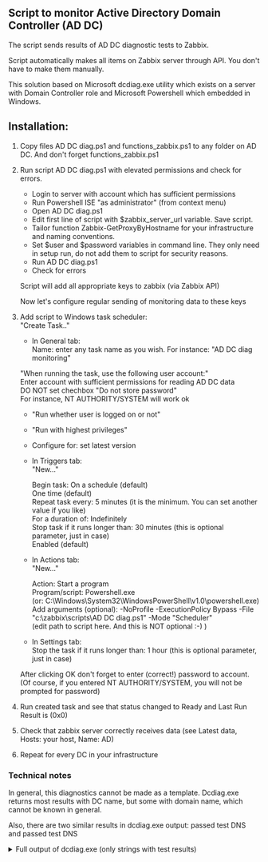 ## Script to monitor Active Directory Domain Controller (AD DC)

The script sends results of AD DC diagnostic tests to Zabbix.

Script automatically makes all items on Zabbix server through API. You don't have to make them manually.

This solution based on Microsoft dcdiag.exe utility which exists on a server with Domain Controller role and Microsoft Powershell which embedded in Windows.


## Installation:

1. Copy files AD DC diag.ps1 and functions_zabbix.ps1 to any folder on AD DC. And don't forget functions_zabbix.ps1

2. Run script AD DC diag.ps1 with elevated permissions and check for errors.<br>
    - Login to server with account which has sufficient permissions
    - Run Powershell ISE "as administrator" (from context menu)
    - Open AD DC diag.ps1
    - Edit first line of script with $zabbix_server_url variable. Save script.
    - Tailor function Zabbix-GetProxyByHostname for your infrastructure and naming conventions.
    - Set $user and $password variables in command line. They only need in setup run, do not add them to script for security reasons. 
    - Run AD DC diag.ps1
    - Check for errors

    Script will add all appropriate keys to zabbix (via Zabbix API)
    
    Now let's configure regular sending of monitoring data to these keys

3. Add script to Windows task scheduler:<br>
    "Create Task.."

    - In General tab:<br>
	Name: enter any task name as you wish. For instance: "AD DC diag monitoring"

	"When running the task, use the following user account:"<br>
	Enter account with sufficient permissions for reading AD DC data<br>
	DO NOT set chechbox "Do not store password"<br>
	For instance, NT AUTHORITY/SYSTEM will work ok
	
	- "Run whether user is logged on or not"

	- "Run with highest privileges"

	- Configure for: set latest version


    - In Triggers tab:<br>
        "New..."
	
        Begin task: On a schedule (default)<br>
        One time (default)<br>
        Repeat task every: 5 minutes (it is the minimum. You can set another value if you like)<br>
        For a duration of: Indefinitely<br>
        Stop task if it runs longer than: 30 minutes (this is optional parameter, just in case)<br>
        Enabled (default)

    - In Actions tab:<br>
        "New..."

        Action: Start a program<br>
        Program/script: Powershell.exe<br>
        (or: C:\Windows\System32\WindowsPowerShell\v1.0\powershell.exe)<br>
        Add arguments (optional): -NoProfile -ExecutionPolicy Bypass -File "c:\zabbix\scripts\AD DC diag.ps1" -Mode "Scheduler"<br>
        (edit path to script here. And this is NOT optional :-) )<br>

    - In Settings tab:<br>
	Stop the task if it runs longer than: 1 hour (this is optional parameter, just in case)

    After clicking OK don't forget to enter (correct!) password to account. (Of course, if you entered NT AUTHORITY/SYSTEM, you will not be prompted for password)

4. Run created task and see that status changed to Ready and Last Run Result is (0x0)

5. Check that zabbix server correctly receives data (see Latest data, Hosts: your host, Name: AD)

6. Repeat for every DC in your infrastructure

### Technical notes

In general, this diagnostics cannot be made as a template. Dcdiag.exe returns most results with DC name, but some with domain name, which cannot be known in general.

Also, there are two similar results in dcdiag.exe output:
<DC> passed test DNS
and
<DOMAIN> passed test DNS

<details>
    <summary>
        Full output of dcdiag.exe (only strings with test results)
    </summary>
         <pre>	
         ......................... &ltDC> passed test Connectivity
         ......................... &ltDC> passed test Advertising
         ......................... &ltDC> passed test CheckSecurityError
         ......................... &ltDC> passed test CutoffServers
         ......................... &ltDC> passed test FrsEvent
         ......................... &ltDC> passed test DFSREvent
         ......................... &ltDC> passed test SysVolCheck
         ......................... &ltDC> passed test FrsSysVol
         ......................... &ltDC> passed test KccEvent
         ......................... &ltDC> passed test KnowsOfRoleHolders
         ......................... &ltDC> passed test MachineAccount
         ......................... &ltDC> passed test NCSecDesc
         ......................... &ltDC> passed test NetLogons
         ......................... &ltDC> passed test ObjectsReplicated
         ......................... &ltDC> passed test Replications
         ......................... &ltDC> passed test RidManager
         ......................... &ltDC> passed test Services
         ......................... &ltDC> passed test SystemLog
         ......................... &ltDC> passed test Topology
         ......................... &ltDC> passed test VerifyReferences
         ......................... &ltDC> passed test VerifyReplicas
         ......................... &ltDC> passed test DNS
         ......................... ForestDnsZones passed test CheckSDRefDom
         ......................... DomainDnsZones passed test CheckSDRefDom
         ......................... Schema passed test CheckSDRefDom
         ......................... Schema passed test CrossRefValidation
         ......................... Configuration passed test CheckSDRefDom
         ......................... Configuration passed test CrossRefValidation
         ......................... &ltDOMAIN> passed test CheckSDRefDom
         ......................... &ltDOMAIN> passed test CrossRefValidation
         ......................... &ltDOMAIN> passed test DNS
         ......................... &ltDOMAIN> passed test LocatorCheck
         ......................... &ltDOMAIN> passed test FsmoCheck
         ......................... &ltDOMAIN> passed test Intersite
	 </pre>
</details>


